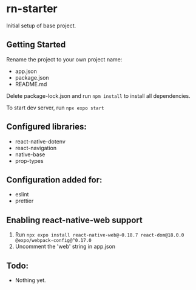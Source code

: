# rn-starter

Initial setup of base project.

## Getting Started

Rename the project to your own project name:

- app.json
- package.json
- README.md

Delete package-lock.json and run `npm install` to install all dependencies.

To start dev server, run `npx expo start`

## Configured libraries:

- react-native-dotenv
- react-navigation
- native-base
- prop-types

## Configuration added for:

- eslint
- prettier

## Enabling react-native-web support

1. Run `npx expo install react-native-web@~0.18.7 react-dom@18.0.0 @expo/webpack-config@^0.17.0`
2. Uncomment the 'web' string in app.json

## Todo:

- Nothing yet.
